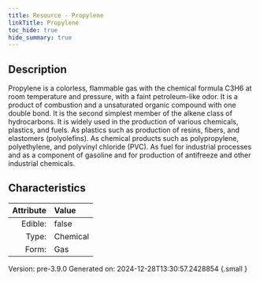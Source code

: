 ```yaml
---
title: Resource - Propylene
linkTitle: Propylene
toc_hide: true
hide_summary: true
---
```


## Description
&#10;&#9;&#9;Propylene is a colorless, flammable gas with the chemical formula C3H6 &#10;&#9;&#9;at room temperature and pressure, with a faint petroleum-like odor. It is a &#10;&#9;&#9;product of combustion and a unsaturated organic compound with one double bond. &#10;&#9;&#9;It is the second simplest member of the alkene class of hydrocarbons.&#10;&#9;&#9;It is widely used in the production of various chemicals, plastics, and fuels.&#10;&#9;&#9;As plastics such as production of resins, fibers, and elastomers (polyolefins).&#10;&#9;&#9;As chemical products such as polypropylene, polyethylene, and polyvinyl chloride (PVC).&#10;&#9;&#9;As fuel for industrial processes and as a component of gasoline and &#10;&#9;&#9;for production of antifreeze and other industrial chemicals.&#10;&#9;&#9;

## Characteristics

| Attribute      | Value |
|--------:|:------|
|Edible:|false|
|Type:|Chemical|
|Form:|Gas|
 



    

Version: pre-3.9.0 Generated on: 2024-12-28T13:30:57.2428854
{.small }
